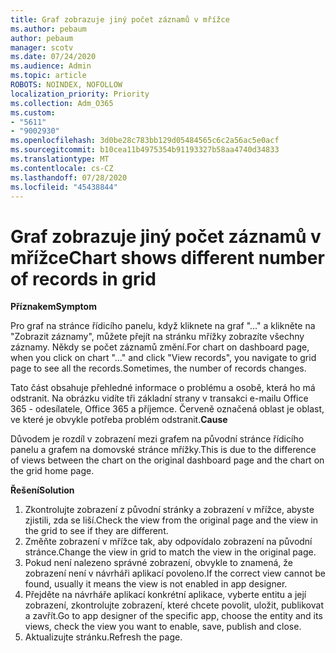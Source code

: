 ```yaml
---
title: Graf zobrazuje jiný počet záznamů v mřížce
ms.author: pebaum
author: pebaum
manager: scotv
ms.date: 07/24/2020
ms.audience: Admin
ms.topic: article
ROBOTS: NOINDEX, NOFOLLOW
localization_priority: Priority
ms.collection: Adm_O365
ms.custom:
- "5611"
- "9002930"
ms.openlocfilehash: 3d0be28c783bb129d05484565c6c2a56ac5e0acf
ms.sourcegitcommit: b10cea11b4975354b91193327b58aa4740d34833
ms.translationtype: MT
ms.contentlocale: cs-CZ
ms.lasthandoff: 07/28/2020
ms.locfileid: "45438844"
---
```

# <a name="chart-shows-different-number-of-records-in-grid"></a><span data-ttu-id="1fd36-102">Graf zobrazuje jiný počet záznamů v mřížce</span><span class="sxs-lookup"><span data-stu-id="1fd36-102">Chart shows different number of records in grid</span></span>

<span data-ttu-id="1fd36-103">**Příznakem**</span><span class="sxs-lookup"><span data-stu-id="1fd36-103">**Symptom**</span></span>

<span data-ttu-id="1fd36-104">Pro graf na stránce řídicího panelu, když kliknete na graf "..." a klikněte na "Zobrazit záznamy", můžete přejít na stránku mřížky zobrazíte všechny záznamy. Někdy se počet záznamů změní.</span><span class="sxs-lookup"><span data-stu-id="1fd36-104">For chart on dashboard page, when you click on chart "…" and click "View records", you navigate to grid page to see all the records.Sometimes, the number of records changes.</span></span>

<span data-ttu-id="1fd36-105">Tato část obsahuje přehledné informace o problému a osobě, která ho má odstranit. Na obrázku vidíte tři základní strany v transakci e-mailu Office 365 - odesílatele, Office 365 a příjemce. Červeně označená oblast je oblast, ve které je obvykle potřeba problém odstranit.</span><span class="sxs-lookup"><span data-stu-id="1fd36-105">**Cause**</span></span>

<span data-ttu-id="1fd36-106">Důvodem je rozdíl v zobrazení mezi grafem na původní stránce řídicího panelu a grafem na domovské stránce mřížky.</span><span class="sxs-lookup"><span data-stu-id="1fd36-106">This is due to the difference of views between the chart on the original dashboard page and the chart on the grid home page.</span></span>  

<span data-ttu-id="1fd36-107">**Řešení**</span><span class="sxs-lookup"><span data-stu-id="1fd36-107">**Solution**</span></span>

1. <span data-ttu-id="1fd36-108">Zkontrolujte zobrazení z původní stránky a zobrazení v mřížce, abyste zjistili, zda se liší.</span><span class="sxs-lookup"><span data-stu-id="1fd36-108">Check the view from the original page and the view in the grid to see if they are different.</span></span>
2. <span data-ttu-id="1fd36-109">Změňte zobrazení v mřížce tak, aby odpovídalo zobrazení na původní stránce.</span><span class="sxs-lookup"><span data-stu-id="1fd36-109">Change the view in grid to match the view in the original page.</span></span>
3. <span data-ttu-id="1fd36-110">Pokud není nalezeno správné zobrazení, obvykle to znamená, že zobrazení není v návrháři aplikací povoleno.</span><span class="sxs-lookup"><span data-stu-id="1fd36-110">If the correct view cannot be found, usually it means the view is not enabled in app designer.</span></span>
4. <span data-ttu-id="1fd36-111">Přejděte na návrháře aplikací konkrétní aplikace, vyberte entitu a její zobrazení, zkontrolujte zobrazení, které chcete povolit, uložit, publikovat a zavřít.</span><span class="sxs-lookup"><span data-stu-id="1fd36-111">Go to app designer of the specific app, choose the entity and its views, check the view you want to enable, save, publish and close.</span></span>
5. <span data-ttu-id="1fd36-112">Aktualizujte stránku.</span><span class="sxs-lookup"><span data-stu-id="1fd36-112">Refresh the page.</span></span>